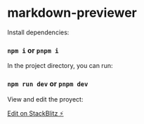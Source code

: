 # markdown-previewer

Install dependencies:

### `npm i` or `pnpm i`

In the project directory, you can run:

### `npm run dev` or `pnpm dev`

View and edit the proyect:

[Edit on StackBlitz ⚡️](https://stackblitz.com/edit/vitejs-vite-4u4e71)